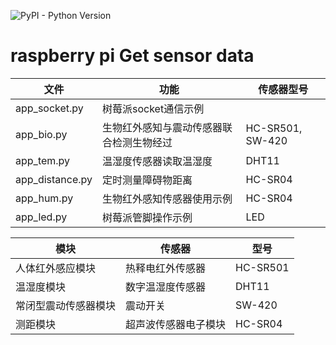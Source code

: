 ![PyPI - Python Version](https://img.shields.io/badge/Python-3.5-brightgreen.svg)

# raspberry pi Get sensor data

| 文件               | 功能               | 传感器型号     |
| -------------------- | -------------------- | -------- |
| app_socket.py           | 树莓派socket通信示例     |      |
| app_bio.py     | 生物红外感知与震动传感器联合检测生物经过     | HC-SR501, SW-420   |
| app_tem.py           | 温湿度传感器读取温湿度     | DHT11    |
| app_distance.py           | 定时测量障碍物距离     | HC-SR04    |
| app_hum.py           | 生物红外感知传感器使用示例     | HC-SR04    |
| app_led.py           | 树莓派管脚操作示例     | LED    |

| 模块                 | 传感器               | 型号     |
| -------------------- | -------------------- | -------- |
| 人体红外感应模块     | 热释电红外传感器     | HC-SR501 |
| 温湿度模块           | 数字温湿度传感器     | DHT11    |
| 常闭型震动传感器模块 | 震动开关             | SW-420   |
| 测距模块             | 超声波传感器电子模块 | HC-SR04  |

